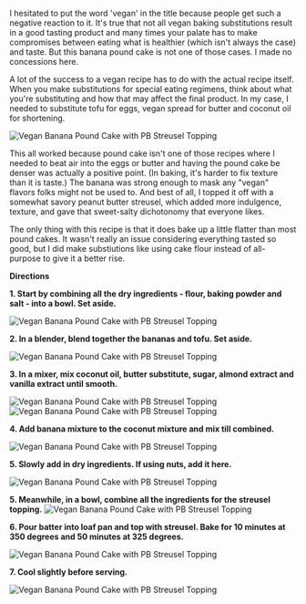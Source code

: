 I hesitated to put the word 'vegan' in the title because people get such a negative reaction to it.  It's true that not all vegan baking substitutions result in a good tasting product and many times your palate has to make compromises between eating what is healthier (which isn't always the case) and taste.  But this banana pound cake is not one of those cases.  I made no concessions here.

A lot of the success to a vegan recipe has to do with the actual recipe itself.  When you make substitutions for special eating regimens, think about what you're substituting and how that may affect the final product.  In my case, I needed to substitute tofu for eggs, vegan spread for butter and coconut oil for shortening.  

![Vegan Banana Pound Cake with PB Streusel Topping](../img/139-2a.jpg "")

This all worked because pound cake isn't one of those recipes where I needed to beat air into the eggs or butter and having the pound cake be denser was actually a positive point.  (In baking, it's harder to fix texture than it is taste.) The banana was strong enough to mask any "vegan" flavors folks might not be used to.  And best of all, I topped it off with a somewhat savory peanut butter streusel, which added more indulgence, texture, and gave that sweet-salty dichotonomy that everyone likes.

The only thing with this recipe is that it does bake up a little flatter than most pound cakes.  It wasn't really an issue considering everything tasted so good, but I did make substiutions like using cake flour instead of all-purpose to give it a better rise.


__Directions__

__1. Start by combining all the dry ingredients - flour, baking powder and salt - into a bowl.  Set aside.__

![Vegan Banana Pound Cake with PB Streusel Topping](../img/139-2.jpg "")

__2. In a blender, blend together the bananas and tofu. Set aside.__

![Vegan Banana Pound Cake with PB Streusel Topping](../img/139-3.jpg "")

__3. In a mixer, mix coconut oil, butter substitute, sugar, almond extract and vanilla extract until smooth.__

![Vegan Banana Pound Cake with PB Streusel Topping](../img/139-4.jpg "")
![Vegan Banana Pound Cake with PB Streusel Topping](../img/139-5.jpg "")

__4. Add banana mixture to the coconut mixture and mix till combined.__

![Vegan Banana Pound Cake with PB Streusel Topping](../img/139-6.jpg "")

__5. Slowly add in dry ingredients.  If using nuts, add it here.__

![Vegan Banana Pound Cake with PB Streusel Topping](../img/139-7.jpg "")

__5. Meanwhile, in a bowl, combine all the ingredients for the streusel topping.__
![Vegan Banana Pound Cake with PB Streusel Topping](../img/139-8.jpg "")

__6. Pour batter into loaf pan and top with streusel.  Bake for 10 minutes at 350 degrees and 50 minutes at 325 degrees.__

![Vegan Banana Pound Cake with PB Streusel Topping](../img/139-9.jpg "")

__7.  Cool slightly before serving.__

![Vegan Banana Pound Cake with PB Streusel Topping](../img/139-10.jpg "")


